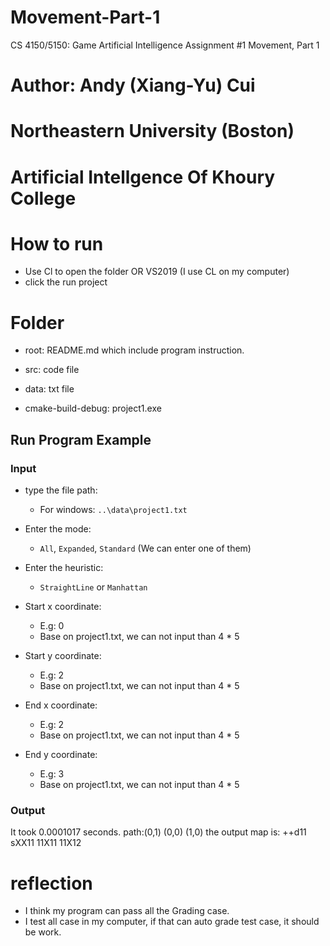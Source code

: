 # Movement-Part-1
CS 4150/5150: Game Artificial Intelligence Assignment #1 Movement, Part 1

# Author: Andy (Xiang-Yu) Cui
# Northeastern University (Boston)
# Artificial Intellgence Of Khoury College

# How to run

* Use Cl to open the folder OR VS2019 (I use CL on my computer)
* click the run project 

# Folder

* root: README.md which include program instruction.

* src: code file
* data: txt file
* cmake-build-debug: project1.exe

## Run Program Example

### Input

* type the file path: 

  * For windows: `..\data\project1.txt` 
* Enter the mode:
  * `All`, `Expanded`, `Standard` (We can enter one of them)
* Enter the heuristic:
  * `StraightLine` or `Manhattan`
* Start x coordinate: 
  * E.g: 0 
  * Base on project1.txt, we can not input than 4 * 5
* Start y coordinate:
  * E.g: 2
  * Base on project1.txt, we can not input than 4 * 5
* End x coordinate:
  * E.g: 2
  * Base on project1.txt, we can not input than 4 * 5
* End y coordinate:
  * E.g: 3
  * Base on project1.txt, we can not input than 4 * 5

### Output

It took 0.0001017 seconds.
path:(0,1) (0,0) (1,0)
the output map is:
++d11
sXX11
11X11
11X12



# reflection

* I think my program can pass all the Grading case.
* I test all case in my computer, if that can auto grade test case, it should be work.
